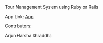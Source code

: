 Tour Management System using Ruby on Rails


App Link: [App](https://sleepy-brushlands-90006.herokuapp.com)<br/>

Contributors:

Arjun 
Harsha
Shraddha
